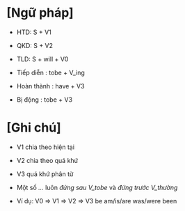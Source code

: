 # [Ngữ pháp]
* HTD: S + V1
* QKD: S + V2
* TLD: S + will + V0

* Tiếp diễn   : tobe + V_ing
* Hoàn thành  : have + V3
* Bị động     : tobe + V3

# [Ghi chú]
* V1 chia theo hiện tại
* V2 chia theo quá khứ
* V3 quá khứ phân từ
* Một số *...* luôn *đứng sau V_tobe* và *đứng trước V_thường*

* Ví dụ:
V0    => V1    =>    V2   =>    V3
be       am/is/are   was/were   been